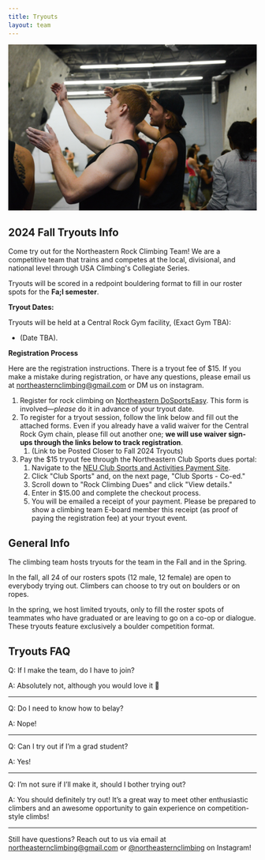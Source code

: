 ```yaml
---
title: Tryouts
layout: team
---
```

![Two climbers discuss beta](/images/beta.jpg)

## 2024 Fall Tryouts Info

Come try out for the Northeastern Rock Climbing Team!
We are a competitive team that trains and competes at the local, divisional, and national level through USA Climbing's Collegiate Series.

Tryouts will be scored in a redpoint bouldering format to fill in our roster spots for the **Fa;l semester**. 

**Tryout Dates:**       

Tryouts will be held at a Central Rock Gym facility, (Exact Gym TBA):
* (Date TBA).

**Registration Process**

Here are the registration instructions. There is a tryout fee of $15. If you make a mistake during registration, or have any questions, please email us at northeasternclimbing@gmail.com or DM us on instagram.

1. Register for rock climbing on [Northeastern DoSportsEasy](https://neu.dserec.com/online/clubsports_widget/club/27/registration).
   This form is involved—_please_ do it in advance of your tryout date.
2. To register for a tryout session, follow the link below and fill out the attached forms. Even if you already have a valid waiver for the Central Rock Gym chain, please fill out another one; **we will use waiver sign-ups through the links below to track registration**.
   1. (Link to be Posted Closer to Fall 2024 Tryouts)
3. Pay the $15 tryout fee through the Northeastern Club Sports dues portal:
   1. Navigate to the [NEU Club Sports and Activities Payment Site](https://commerce.cashnet.com/SFCSA).
   2. Click "Club Sports" and, on the next page, "Club Sports - Co-ed."
   3. Scroll down to "Rock Climbing Dues" and click "View details."
   4. Enter in $15.00 and complete the checkout process.
   5. You will be emailed a receipt of your payment. Please be prepared to show a climbing team E-board member this receipt (as proof of paying the registration fee) at your tryout event.

## General Info

The climbing team hosts tryouts for the team in the Fall and in the
Spring.

In the fall, all 24 of our rosters spots (12 male, 12 female)
are open to everybody trying out. Climbers can choose to try out on
boulders or on ropes.

In the spring, we host limited tryouts, only to fill the roster spots
of teammates who have graduated or are leaving to go on a co-op or dialogue. 
These tryouts feature exclusively a boulder competition format.

## Tryouts FAQ

Q: If I make the team, do I have to join?

A: Absolutely not, although you would love it 🙂

---

Q: Do I need to know how to belay?

A: Nope!

---

Q: Can I try out if I’m a grad student?

A: Yes!

---

Q: I’m not sure if I’ll make it, should I bother trying out?

A: You should definitely try out! It’s a great way to meet other enthusiastic climbers and an awesome opportunity to gain experience on competition-style climbs!

---

Still have questions? Reach out to us via email at northeasternclimbing@gmail.com or [@northeasternclimbing](https://www.instagram.com/northeasternclimbing/) on Instagram!
